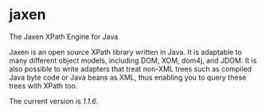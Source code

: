 # jaxen
The Jaxen XPath Engine for Java

Jaxen is an open source XPath library written in Java.
It is adaptable to many different object models, including
DOM, XOM, dom4j, and JDOM. It is also possible to write
adapters that treat non-XML trees such as compiled Java byte code
or Java beans as XML, thus enabling you to query these trees with XPath too.

The current version is *1.1.6*.
